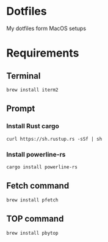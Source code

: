 # Dotfiles
My dotfiles form MacOS setups

# Requirements

## Terminal
`brew install iterm2`

## Prompt

### Install Rust cargo
`curl https://sh.rustup.rs -sSf | sh`

### Install powerline-rs
`cargo install powerline-rs`

## Fetch command
`brew install pfetch`

## TOP command
`brew install pbytop`


